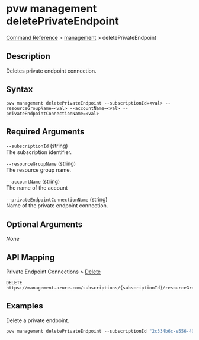 # pvw management deletePrivateEndpoint
[Command Reference](../../../README.md#command-reference) > [management](./main.md) > deletePrivateEndpoint

## Description
Deletes private endpoint connection.

## Syntax
```
pvw management deletePrivateEndpoint --subscriptionId=<val> --resourceGroupName=<val> --accountName=<val> --privateEndpointConnectionName=<val>
```

## Required Arguments
`--subscriptionId` (string)  
The subscription identifier.

`--resourceGroupName` (string)  
The resource group name.

`--accountName` (string)  
The name of the account

`--privateEndpointConnectionName` (string)  
Name of the private endpoint connection.

## Optional Arguments
*None*

## API Mapping
Private Endpoint Connections > [Delete](https://docs.microsoft.com/en-us/rest/api/purview/private-endpoint-connections/delete)
```
DELETE https://management.azure.com/subscriptions/{subscriptionId}/resourceGroups/{resourceGroupName}/providers/Microsoft.Purview/accounts/{accountName}/privateEndpointConnections/{privateEndpointConnectionName}
```

## Examples
Delete a private endpoint.
```powershell
pvw management deletePrivateEndpoint --subscriptionId "2c334b6c-e556-40ac-a4c0-c0d1d2e08ca0" --resourceGroupName "private" --accountName "taygan-private-pv" --privateEndpointConnectionName "purview-pe-instance-a2dbee21-876d-43a4-b521-df9863a98553"
```
